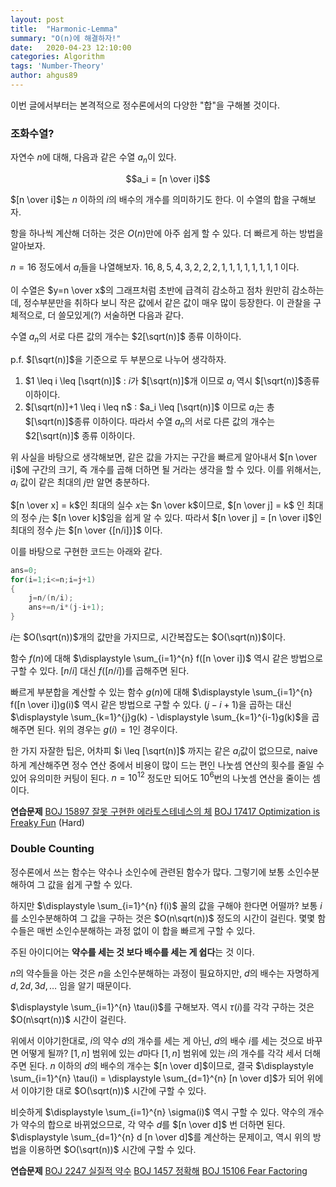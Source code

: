 ```yaml
---
layout: post
title:  "Harmonic-Lemma"
summary: "O(n)에 해결하자!"
date:   2020-04-23 12:10:00
categories: Algorithm
tags: 'Number-Theory'
author: ahgus89
---
```


이번 글에서부터는 본격적으로 정수론에서의 다양한 "합"을 구해볼 것이다. 

### 조화수열?
자연수 $n$에 대해, 다음과 같은 수열 ${a_n}$이 있다.

$$a_i = [n \over i]$$

$[n \over i]$는 $n$ 이하의 $i$의 배수의 개수를 의미하기도 한다. 이 수열의 합을 구해보자.

항을 하나씩 계산해 더하는 것은 $O(n)$만에 아주 쉽게 할 수 있다. 더 빠르게 하는 방법을 알아보자.

$n=16$ 정도에서 $a_i$들을 나열해보자. ${16, 8, 5, 4, 3, 2, 2, 2, 1, 1, 1, 1, 1, 1, 1, 1}$ 이다.

이 수열은 $y=n \over x$의 그래프처럼 초반에 급격히 감소하고 점차 원만히 감소하는데, 정수부분만을 취하다 보니 작은 값에서 같은 값이 매우 많이 등장한다. 이 관찰을 구체적으로, 더 쓸모있게(?) 서술하면 다음과 같다.

수열 ${a_n}$의 서로 다른 값의 개수는 $2[\sqrt(n)]$ 종류 이하이다.

p.f. $[\sqrt(n)]$을 기준으로 두 부분으로 나누어 생각하자.
1. $1 \leq i \leq [\sqrt(n)]$ : $i$가 $[\sqrt(n)]$개 이므로 $a_i$ 역시 $[\sqrt(n)]$종류 이하이다.
2. $[\sqrt(n)]+1 \leq i \leq n$ : $a_i \leq [\sqrt(n)]$ 이므로 $a_i$는 총 $[\sqrt(n)]$종류 이하이다.
따라서 수열 ${a_n}$의 서로 다른 값의 개수는 $2[\sqrt(n)]$ 종류 이하이다.

위 사실을 바탕으로 생각해보면, 같은 값을 가지는 구간을 빠르게 알아내서 $[n \over i]$에 구간의 크기, 즉 개수를 곱해 더하면 될 거라는 생각을 할 수 있다. 이를 위해서는, $a_i$ 값이 같은 최대의 $j$만 알면 충분하다.

$[n \over x] = k$인 최대의 실수 $x$는 $n \over k$이므로, $[n \over j] = k$ 인 최대의 정수 $j$는 $[n \over k]$임을 쉽게 알 수 있다. 따라서 $[n \over j] = [n \over i]$인 최대의 정수 $j$는 $[n \over {[n/i]}]$ 이다.

이를 바탕으로 구현한 코드는 아래와 같다.

```cpp
ans=0;
for(i=1;i<=n;i=j+1)
{
	j=n/(n/i);
	ans+=n/i*(j-i+1);
}
```

$i$는 $O(\sqrt(n))$개의 값만을 가지므로, 시간복잡도는 $O(\sqrt(n))$이다.

함수 $f(n)$에 대해 $\displaystyle \sum_{i=1}^{n} f([n \over i])$ 역시 같은 방법으로 구할 수 있다. $[n/i]$ 대신 $f([n/i])$를 곱해주면 된다.

빠르게 부분합을 계산할 수 있는 함수 $g(n)$에 대해 $\displaystyle \sum_{i=1}^{n} f([n \over i])g(i)$ 역시 같은 방법으로 구할 수 있다. $(j-i+1)$을 곱하는 대신 $\displaystyle \sum_{k=1}^{j}g(k) - \displaystyle \sum_{k=1}^{i-1}g(k)$을 곱해주면 된다. 위의 경우는 $g(i) = 1$인 경우이다.


한 가지 자잘한 팁은, 어차피 $i \leq [\sqrt(n)]$ 까지는 같은 $a_i$값이 없으므로, naive하게 계산해주면 정수 연산 중에서 비용이 많이 드는 편인 나눗셈 연산의 횟수를 줄일 수 있어 유의미한 커팅이 된다. $n = 10^12$ 정도만 되어도 $10^6$번의 나눗셈 연산을 줄이는 셈이다.

**연습문제**
[BOJ 15897 잘못 구현한 에라토스테네스의 체](https://www.acmicpc.net/problem/15897)
[BOJ 17417 Optimization is Freaky Fun](https://www.acmicpc.net/problem/17417) (Hard)

### Double Counting

정수론에서 쓰는 함수는 약수나 소인수에 관련된 함수가 많다. 그렇기에 보통 소인수분해하여 그 값을 쉽게 구할 수 있다.

하지만 $\displaystyle \sum_{i=1}^{n} f(i)$ 꼴의 값을 구해야 한다면 어떨까? 보통 $i$를 소인수분해하여 그 값을 구하는 것은 $O(n\sqrt(n))$ 정도의 시간이 걸린다. 몇몇 함수들은 매번 소인수분해하는 과정 없이 이 합을 빠르게 구할 수 있다.

주된 아이디어는 **약수를 세는 것 보다 배수를 세는 게 쉽다**는 것 이다.

$n$의 약수들을 아는 것은 $n$을 소인수분해하는 과정이 필요하지만, $d$의 배수는 자명하게 $d, 2d, 3d, \ldots$ 임을 알기 때문이다. 

$\displaystyle \sum_{i=1}^{n} \tau(i)$를 구해보자. 역시 $\tau(i)$를 각각 구하는 것은 $O(n\sqrt(n))$ 시간이 걸린다.

위에서 이야기한대로, $i$의 약수 $d$의 개수를 세는 게 아닌, $d$의 배수 $i$를 세는 것으로 바꾸면 어떻게 될까? $[1, n]$ 범위에 있는 $d$마다 $[1, n]$ 범위에 있는 $i$의 개수를 각각 세서 더해주면 된다. $n$ 이하의 $d$의 배수의 개수는 $[n \over d]$이므로, 결국 $\displaystyle \sum_{i=1}^{n} \tau(i) = \displaystyle \sum_{d=1}^{n} [n \over d]$가 되어 위에서 이야기한 대로 $O(\sqrt(n))$ 시간에 구할 수 있다.

비슷하게 $\displaystyle \sum_{i=1}^{n} \sigma(i)$ 역시 구할 수 있다. 약수의 개수가 약수의 합으로 바뀌었으므로, 각 약수 $d$를 $[n \over d]$ 번 더하면 된다. $\displaystyle \sum_{d=1}^{n} d [n \over d]$를 계산하는 문제이고, 역시 위의 방법을 이용하면 $O(\sqrt(n))$ 시간에 구할 수 있다.

**연습문제**
[BOJ 2247 실질적 약수](https://www.acmicpc.net/problem/2247) 
[BOJ 1457 정확해](https://www.acmicpc.net/problem/1457) 
[BOJ 15106 Fear Factoring](https://www.acmicpc.net/problem/15106) 
